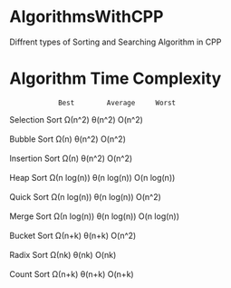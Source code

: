 # AlgorithmsWithCPP
Diffrent types of Sorting and Searching Algorithm in CPP

# Algorithm	Time Complexity	 
                Best        Average     Worst
Selection Sort	Ω(n^2)      θ(n^2)	    O(n^2)<br>	 
Bubble Sort	    Ω(n)	      θ(n^2)	    O(n^2)<br>	 
Insertion Sort	Ω(n)	      θ(n^2)	    O(n^2)<br>	 
Heap Sort	      Ω(n log(n))	θ(n log(n))	O(n log(n))<br>	 
Quick Sort	    Ω(n log(n))	θ(n log(n))	O(n^2)<br>	 
Merge Sort	    Ω(n log(n))	θ(n log(n))	O(n log(n))<br>	 
Bucket Sort	    Ω(n+k)	    θ(n+k)	    O(n^2)<br>	 
Radix Sort	    Ω(nk)	      θ(nk)	      O(nk)<br>	 
Count Sort	    Ω(n+k)	    θ(n+k)	    O(n+k)<br>
